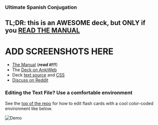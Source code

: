 ### Ultimate Spanish Conjugation

## TL;DR: this is an AWESOME deck, but ONLY if you [READ THE MANUAL](http://www.asiteaboutnothing.net/w_ultimate_spanish_conjugation.html)


# ADD SCREENSHOTS HERE

- [The Manual](http://www.asiteaboutnothing.net/w_ultimate_spanish_conjugation.html) (**_read it!!!_**)
- The [Deck on AnkiWeb](https://ankiweb.net/shared/info/638411848)
- Deck [text source]() and [CSS]()
- [Discuss on Reddit](https://www.reddit.com/r/Anki/)

### Editing the Text File? Use a comfortable environment

See the [top of the repo](https://github.com/boolbag/Anki-Goodies) for how to edit flash cards with a cool color-coded environment like below.

![Demo](https://github.com/boolbag/Anki-Goodies/blob/master/Creating%20Notes%20in%20Text%20Editor/Syntax%20Coloring%20Scheme%20for%20EditPad%20Pro/demo/screen-clip.jpg)

